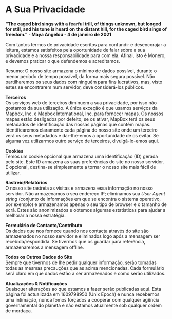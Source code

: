 # A Sua Privacidade

**“The caged bird sings with a fearful trill, of things unknown, but longed for still, and his tune is heard on the distant hill, for the caged bird sings of freedom.” - Maya Angelou - 4 de janeiro de 2021**

Com tantos termos de privacidade escritos para confundir e desencorajar a leitura, estamos satisfeitos pela oportunidade de falar sobre a sua privacidade e a nossa responsabilidade para com ela. Afinal, isto é Monero, e devemos praticar o que defendemos e acreditamos.

Resumo: O nosso site armazena o mínimo de dados possível, durante o menor período de tempo possível, da forma mais segura possível. Não partilharemos os seus dados com ninguém para fins lucrativos, mas, visto estes se encontrarem num servidor, deve considerá-los públicos.

**Terceiros**  
Os serviços web de terceiros diminuem a sua privacidade, por isso não gostamos da sua utilização. A única exceção é que usamos serviços da Mapbox, Inc. e Mapbox International, Inc. para fornecer mapas. Os nossos mapas estão desligados por defeito; se os ativar, MapBox terá os seus metadados de identificação das nossas páginas que contêm mapas. Identificaremos claramente cada página do nosso site onde um terceiro verá os seus metadados e dar-lhe-emos a oportunidade de os evitar. Se alguma vez utilizarmos outro serviço de terceiros, divulgá-lo-emos aqui.

**Cookies**  
Temos um cookie opcional que armazena uma identificação (ID) gerada pelo site. Este ID armazena as suas preferências do site no nosso servidor. É opcional, destina-se simplesmente a tornar o nosso site mais fácil de utilizar.

**Rastreio/Relatórios**  
O nosso site rastreia as visitas e armazena essa informação no nosso servidor. Não armazenamos o seu endereço IP; eliminamos sua <em>User Agent string</em> (conjunto de informações em que se encontra o sistema operativo, por exemplo) e armazenamos apenas o seu tipo de browser e o tamanho de ecrã. Estes são anonimizados e obtemos algumas estatísticas para ajudar a melhorar a nossa estratégia.

**Formulário de Contacto/Contributo**  
Os dados que nos fornece quando nos contacta através do site são armazenados no nosso servidor e eliminados logo após a mensagem ser recebida/respondida. Se tivermos que os guardar para referência, armazenaremos a mensagem offline.

**Todos os Outros Dados do Site**  
Sempre que tivermos de lhe pedir qualquer informação, serão tomadas todas as mesmas precauções que as acima mencionadas. Cada formulário será claro em que dados estão a ser armazenados e como serão utilizados.

**Atualizações & Notificações**  
Quaisquer alterações ao que estamos a fazer serão publicadas aqui. Esta página foi actualizada em 1609798950 (Unix Epoch) e nunca recebemos uma intimação, nunca fomos forçados a cooperar com qualquer agência governamental do planeta e não estamos atualmente sob qualquer ordem de mordaça.
